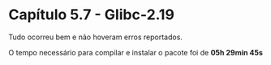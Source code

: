 # Capítulo 5.7 - Glibc-2.19


Tudo ocorreu bem e não hoveram erros reportados.

O tempo necessário para compilar e instalar o pacote foi de **05h 29min 45s**

